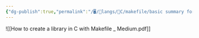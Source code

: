 ```yaml
---
{"dg-publish":true,"permalink":"/🖥/📜langs/🍊C/makefile/basic summary for makefile/","tags":["c","cheat","makefile","cpp"]}
---
```


![[How to create a library in C with Makefile _ Medium.pdf]]